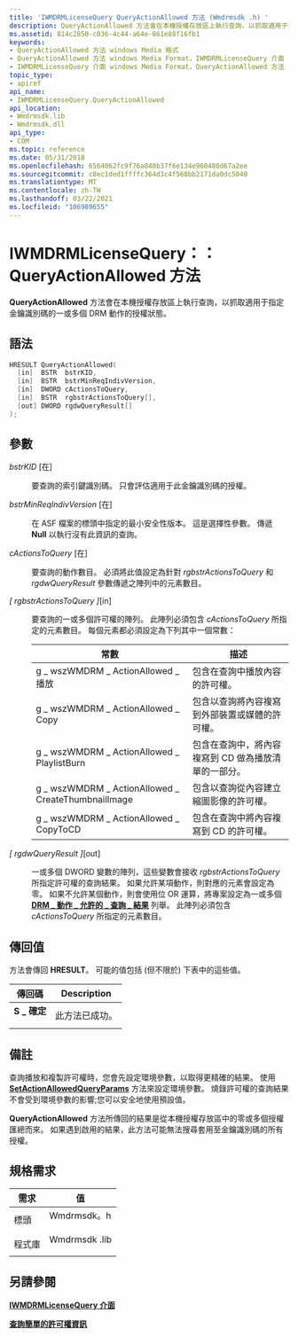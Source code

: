 ```yaml
---
title: 'IWMDRMLicenseQuery QueryActionAllowed 方法 (Wmdrmsdk .h) '
description: QueryActionAllowed 方法會在本機授權存放區上執行查詢，以抓取適用于指定金鑰識別碼的一或多個 DRM 動作的授權狀態。
ms.assetid: 814c2850-c036-4c44-a64e-861e88f16fb1
keywords:
- QueryActionAllowed 方法 windows Media 格式
- QueryActionAllowed 方法 windows Media Format，IWMDRMLicenseQuery 介面
- IWMDRMLicenseQuery 介面 windows Media Format，QueryActionAllowed 方法
topic_type:
- apiref
api_name:
- IWMDRMLicenseQuery.QueryActionAllowed
api_location:
- Wmdrmsdk.lib
- Wmdrmsdk.dll
api_type:
- COM
ms.topic: reference
ms.date: 05/31/2018
ms.openlocfilehash: 6564062fc9f76a840b37f6e134e960480d67a2ee
ms.sourcegitcommit: c8ec1ded1ffffc364d3c4f560bb2171da0dc5040
ms.translationtype: MT
ms.contentlocale: zh-TW
ms.lasthandoff: 03/22/2021
ms.locfileid: "106989655"
---
```

# <a name="iwmdrmlicensequeryqueryactionallowed-method"></a>IWMDRMLicenseQuery：： QueryActionAllowed 方法

**QueryActionAllowed** 方法會在本機授權存放區上執行查詢，以抓取適用于指定金鑰識別碼的一或多個 DRM 動作的授權狀態。

## <a name="syntax"></a>語法


```C++
HRESULT QueryActionAllowed(
  [in]  BSTR  bstrKID,
  [in]  BSTR  bstrMinReqIndivVersion,
  [in]  DWORD cActionsToQuery,
  [in]  BSTR  rgbstrActionsToQuery[],
  [out] DWORD rgdwQueryResult[]
);
```



## <a name="parameters"></a>參數

<dl> <dt>

*bstrKID* \[在\]
</dt> <dd>

要查詢的索引鍵識別碼。 只會評估適用于此金鑰識別碼的授權。

</dd> <dt>

*bstrMinReqIndivVersion* \[在\]
</dt> <dd>

在 ASF 檔案的標頭中指定的最小安全性版本。 這是選擇性參數。 傳遞 **Null** 以執行沒有此資訊的查詢。

</dd> <dt>

*cActionsToQuery* \[在\]
</dt> <dd>

要查詢的動作數目。 必須將此值設定為針對 *rgbstrActionsToQuery* 和 *rgdwQueryResult* 參數傳遞之陣列中的元素數目。

</dd> <dt>

*\[ rgbstrActionsToQuery \]*\[in\]
</dt> <dd>

要查詢的一或多個許可權的陣列。 此陣列必須包含 *cActionsToQuery* 所指定的元素數目。 每個元素都必須設定為下列其中一個常數：



| 常數                                         | 描述                                                                      |
|--------------------------------------------------|----------------------------------------------------------------------------------|
| g \_ wszWMDRM \_ ActionAllowed \_ 播放             | 包含在查詢中播放內容的許可權。                              |
| g \_ wszWMDRM \_ ActionAllowed \_ Copy                 | 包含以查詢將內容複寫到外部裝置或媒體的許可權。 |
| g \_ wszWMDRM \_ ActionAllowed \_ PlaylistBurn         | 包含在查詢中，將內容複寫到 CD 做為播放清單的一部分。  |
| g \_ wszWMDRM \_ ActionAllowed \_ CreateThumbnailImage | 包含以查詢從內容建立縮圖影像的許可權。     |
| g \_ wszWMDRM \_ ActionAllowed \_ CopyToCD             | 包含在查詢中將內容複寫到 CD 的許可權。                        |



 

</dd> <dt>

*\[ rgdwQueryResult \]*\[out\]
</dt> <dd>

一或多個 DWORD 變數的陣列，這些變數會接收 *rgbstrActionsToQuery* 所指定許可權的查詢結果。 如果允許某項動作，則對應的元素會設定為零。 如果不允許某個動作，則會使用位 OR 運算，將專案設定為一或多個 [**DRM \_ 動作 \_ 允許的 \_ 查詢 \_ 結果**](drm-action-allowed-query-results.md) 列舉。 此陣列必須包含 *cActionsToQuery* 所指定的元素數目。

</dd> </dl>

## <a name="return-value"></a>傳回值

方法會傳回 **HRESULT**。 可能的值包括 (但不限於) 下表中的這些值。



| 傳回碼                                                                          | Description                      |
|--------------------------------------------------------------------------------------|----------------------------------|
| <dl> <dt>**S \_ 確定**</dt> </dl> | 此方法已成功。<br/> |



 

## <a name="remarks"></a>備註

查詢播放和複製許可權時，您會先設定環境參數，以取得更精確的結果。 使用 [**SetActionAllowedQueryParams**](iwmdrmlicensequery-setactionallowedqueryparams.md) 方法來設定環境參數。 燒錄許可權的查詢結果不會受到環境參數的影響;您可以安全地使用預設值。

**QueryActionAllowed** 方法所傳回的結果是從本機授權存放區中的零或多個授權匯總而來。 如果遇到啟用的結果，此方法可能無法搜尋套用至金鑰識別碼的所有授權。

## <a name="requirements"></a>規格需求



| 需求 | 值 |
|--------------------|-----------------------------------------------------------------------------------------|
| 標頭<br/>  | <dl> <dt>Wmdrmsdk。h</dt> </dl>   |
| 程式庫<br/> | <dl> <dt>Wmdrmsdk .lib</dt> </dl> |



## <a name="see-also"></a>另請參閱

<dl> <dt>

[**IWMDRMLicenseQuery 介面**](iwmdrmlicensequery.md)
</dt> <dt>

[**查詢簡單的許可權資訊**](querying-for-simple-rights-information.md)
</dt> </dl>

 

 





